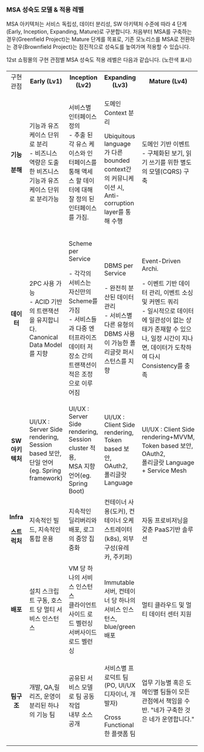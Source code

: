 ### MSA 성숙도 모델 & 적용 레벨

MSA 아키텍처는 서비스 독립성, 데이터 분리성, SW 아키텍처 수준에 따라 4 단계(Early, Inception, Expanding, Mature)로 구분합니다.
처음부터 MSA를 구축하는 경우(Greenfield Project)는 Mature 단계를 목표로, 기존 모노리스를 MSA로 전환하는 경우(Brownfield Project)는 점진적으로 성숙도를 높여가며 적용할 수 있습니다.

12st 쇼핑몰의 구현 관점별 MSA 성숙도 적용 레벨은 다음과 같습니다. (노란색 표시)

<h5>
<table>
    <tbody>
    <tr>
        <td width="12%" align="center">구현 관점</td>
        <td width="22%" align="center"><strong>Early (Lv1)</strong></td>
        <td width="22%" align="center"><strong>Inception (Lv2)</strong></td>
        <td width="22%" align="center"><strong>Expanding (Lv3)</strong></td>
        <td width="22%" align="center"><strong>Mature (Lv4)</strong></td>
    </tr>
    <tr>
        <td align="center"><p><strong>기능</strong></p>
            <p><strong>분해</strong></p></td>
        <td>기능과 유즈케이스 단위로 분리<br />
            - 비즈니스 역량은 도출한 비즈니스 기능과 유즈케이스 단위로 분리가능</td>
        <td>서비스별 인터페이스 정의<br />
            - 추출 된 각 유스 케이스와 인터페이스를 통해 액세스 할 데이터에 대해 잘 정의 된 인터페이스를 가짐.</td>
        <td><p>도메인 Context 분리</p>
            <p>Ubiquitous language 가 다른 bounded context간의 커뮤니케이션 시, Anti-corruption layer를 통해 수행</p></td>
        <td class="msaschool-background-primary-25">도메인 기반 이벤트<br />
            - 구체화된 보기, 읽기 쓰기를 위한 별도의 모델(CQRS) 구축</td>
    </tr>
    <tr class="odd">
        <td align="center"><strong>데이터</strong></td>
        <td>2PC 사용 가능<br />
            - ACID 기반의 트랜잭션을 유지합니다. Canonical Data Model 를 지향</td>
        <td><p>Scheme per Service</p>
            <p>- 각각의 서비스는 자신만의 Scheme를 가짐<br />
                - 서비스들과 다중 엔터프라이즈 데이터 저장소 간의 트랜잭션이 적은 조정으로 이루어짐</p></td>
        <td><p>DBMS per Service</p>
            <p>- 완전히 분산된 데이터 관리<br />
                - 서비스별 다른 유형의 DBMS 사용이 가능한 폴리글랏 퍼시스턴스를 지향</p></td>
        <td class="msaschool-background-primary-25"><p>Event-Driven Archi.</p>
            <p>- 이벤트 기반 데이터 관리, 이벤트 소싱 및 커멘드 쿼리<br />
                - 일시적으로 데이터에 일관성이 없는 상태가 존재할 수 있으나, 일정 시간이 지나면, 데이터가 도착하여 다시 Consistency를 충족</p></td>
    </tr>
    <tr class="even">
        <td align="center"><strong>SW<br />
            아키텍처</strong></td>
        <td>UI/UX : Server Side rendering,<br />
            Session based 보안,<br />
            단일 언어(eg. Spring framework)</td>
        <td>UI/UX : Server Side rendering,<br />
            Session cluster 적용,<br />
            MSA 지향 언어(eg. Spring Boot)</td>
        <td>UI/UX : Client Side rendering,<br />
            Token based 보안, OAuth2,<br />
            폴리글랏 Language</td>
        <td class="msaschool-background-primary-25">UI/UX : Client Side rendering+MVVM,<br />
            Token based 보안, OAuth2,<br />
            폴리글랏 Language + Service Mesh</td>
    </tr>
    <tr class="odd">
        <td align="center"><p><strong>Infra</strong></p>
            <p><strong>스트럭처</strong></p></td>
        <td>지속적인 빌드, 지속적인 통합 운용</td>
        <td>지속적인 딜리버리와 배포, 로그의 중앙 집중화</td>
        <td>컨테이너 사용(도커), 컨테이너 오케스트레이터(k8s), 외부 구성(유레카, 주키퍼)</td>
        <td class="msaschool-background-primary-25">자동 프로비저닝을 갖춘 PaaS기반 솔루션</td>
    </tr>
    <tr class="even">
        <td align="center"><strong>배포</strong></td>
        <td>설치 스크립트 구동, 호스트 당 멀티 서비스 인스턴스</td>
        <td>VM 당 하나의 서비스 인스턴스<br />
            클라이언트 사이드 로드 벨런싱<br />
            서버사이드 로드 벨런싱</td>
        <td class="msaschool-background-primary-25">Immutable 서버, 컨테이너 당 하나의 서비스 인스턴스, blue/green 배포</td>
        <td>멀티 클라우드 및 멀티 데이터 센터 지원</td>
    </tr>
    <tr class="odd">
        <td align="center"><strong>팀구조</strong></td>
        <td>개발, QA,릴리즈, 운영이 분리된 하나의 기능 팀</td>
        <td>공유된 서비스 모델로 팀 공동 작업<br />
            내부 소스 공개</td>
        <td><p>서비스별 프로덕트 팀(PO, UI/UX 디자이너, 개발자)</p>
            <p>Cross Functional한 플랫폼 팀</p></td>
        <td class="msaschool-background-primary-25">업무 기능별 혹은 도메인별 팀들이 모든 관점에서 책임을 수반. &quot;네가 구축한 것은 네가 운영합니다.&quot;</td>
    </tr>
    </tbody>
</table>
</h5>